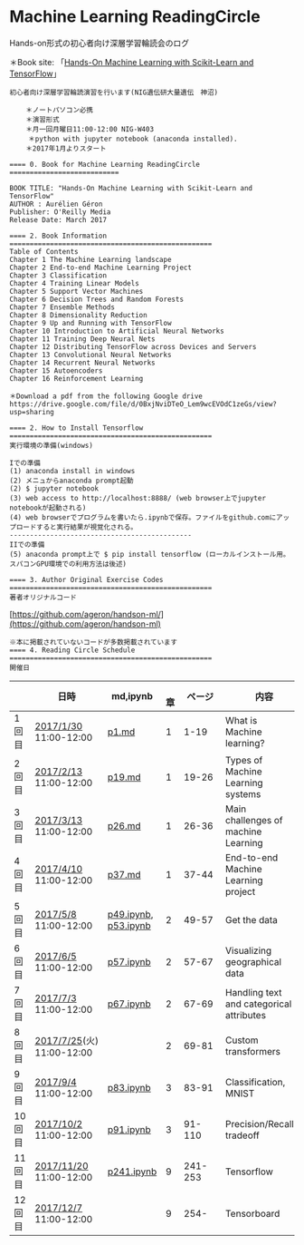 # Machine Learning ReadingCircle
Hands-on形式の初心者向け深層学習輪読会のログ 

＊Book site: 「[Hands-On Machine Learning with Scikit-Learn and TensorFlow](http://shop.oreilly.com/product/0636920052289.do)」　

```
初心者向け深層学習輪読演習を行います(NIG遺伝研大量遺伝　神沼)

    ＊ノートパソコン必携
    ＊演習形式
    ＊月一回月曜日11:00-12:00 NIG-W403
　   ＊python with jupyter notebook (anaconda installed). 
    ＊2017年1月よりスタート

==== 0. Book for Machine Learning ReadingCircle  ===========================

BOOK TITLE: "Hands-On Machine Learning with Scikit-Learn and TensorFlow"
AUTHOR : Aurélien Géron
Publisher: O'Reilly Media
Release Date: March 2017

==== 2. Book Information  ==================================================
Table of Contents
Chapter 1 The Machine Learning landscape
Chapter 2 End-to-end Machine Learning Project
Chapter 3 Classification
Chapter 4 Training Linear Models
Chapter 5 Support Vector Machines
Chapter 6 Decision Trees and Random Forests
Chapter 7 Ensemble Methods
Chapter 8 Dimensionality Reduction
Chapter 9 Up and Running with TensorFlow
Chapter 10 Introduction to Artificial Neural Networks
Chapter 11 Training Deep Neural Nets
Chapter 12 Distributing TensorFlow across Devices and Servers
Chapter 13 Convolutional Neural Networks
Chapter 14 Recurrent Neural Networks
Chapter 15 Autoencoders
Chapter 16 Reinforcement Learning

＊Download a pdf from the following Google drive
https://drive.google.com/file/d/0BxjNviDTeO_Lem9wcEVOdC1zeGs/view?usp=sharing

==== 2. How to Install Tensorflow  ==================================================
実行環境の準備(windows)

Iでの準備
(1) anaconda install in windows
(2) メニュからanaconda prompt起動
(2) $ jupyter notebook
(3) web access to http://localhost:8888/ (web browser上でjupyter notebookが起動される)
(4) web browserでプログラムを書いたら.ipynbで保存。ファイルをgithub.comにアップロードすると実行結果が視覚化される。
---------------------------------------------
IIでの準備
(5) anaconda prompt上で $ pip install tensorflow (ローカルインストール用。スパコンGPU環境での利用方法は後述)

==== 3. Author Original Exercise Codes  ==================================================
著者オリジナルコード
```
[https://github.com/ageron/handson-ml/](https://github.com/ageron/handson-ml)

```
※本に掲載されていないコードが多数掲載されています
==== 4. Reading Circle Schedule  ==================================================
開催日
```
|    | 日時  | md,ipynb |　章  |ページ |　内容  | 
|---|---|---|---|---|---| 
|1回目  | [2017/1/30](170130_p1.md)  11:00-12:00 |[p1.md](170130_p1.md)| 1 | 1-19　| What is Machine learning?  |
|2回目  | [2017/2/13](170213_p19.md)  11:00-12:00 |[p19.md](170213_p19.md)| 1 | 19-26　| Types of Machine Learning systems   |
|3回目  | [2017/3/13](170313_p26.md)  11:00-12:00 |[p26.md](170313_p26.md)| 1 | 26-36　| Main challenges of machine Learning |
|4回目  | [2017/4/10](170410_p37.md)  11:00-12:00 |[p37.md](170410_p37.md)| 1 | 37-44　| End-to-end Machine Learning project  |
|5回目  | [2017/5/8](170508_p49.md)  11:00-12:00 |[p49.ipynb](170508_p49.ipynb), [p53.ipynb](170508_p53.ipynb) | 2  | 49-57　| Get the data  |
|6回目  | [2017/6/5](170605.md)  11:00-12:00 |[p57.ipynb](170605_p57.ipynb)| 2  | 57-67 | Visualizing geographical data |
|7回目  | [2017/7/3](170703.md)  11:00-12:00 |[p67.ipynb](170703_p67.ipynb)| 2 | 67-69　| Handling text and categorical attributes  |
|8回目  | [2017/7/25](170725.md)(火)  11:00-12:00 || 2 | 69-81　| Custom transformers  |
|9回目  | [2017/9/4](170904.md)  11:00-12:00 |[p83.ipynb](170904_p83.ipynb)| 3 | 83-91　| Classification, MNIST  |
|10回目  | [2017/10/2](171002.md)  11:00-12:00 |[p91.ipynb](171002_p91.ipynb)| 3 | 91-110　| Precision/Recall tradeoff  |
|11回目  | [2017/11/20](171120.md)  11:00-12:00 |[p241.ipynb](171106_p241.ipynb)| 9 | 241-253　| Tensorflow  |
|12回目  | [2017/12/7](171207.md)  11:00-12:00 || 9 | 254-　| Tensorboard  |

